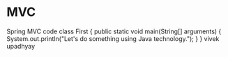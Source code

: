# MVC
Spring MVC code
class First {
  public static void main(String[] arguments) {
    System.out.println("Let's do something using Java technology.");
  }
}
vivek upadhyay
